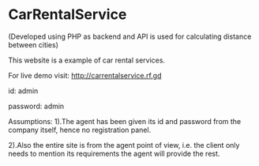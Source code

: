 # CarRentalService
(Developed using PHP as backend and API is used for calculating distance between cities)

This website is a example of car rental services.

For live demo visit: http://carrentalservice.rf.gd

id: admin

password: admin

Assumptions: 
  1).The agent has been given its id and password from the company itself, hence no registration panel.
  
  2).Also the entire site is from the agent point of view, i.e. the client only needs to mention its requirements the agent will provide the rest.
  
 
